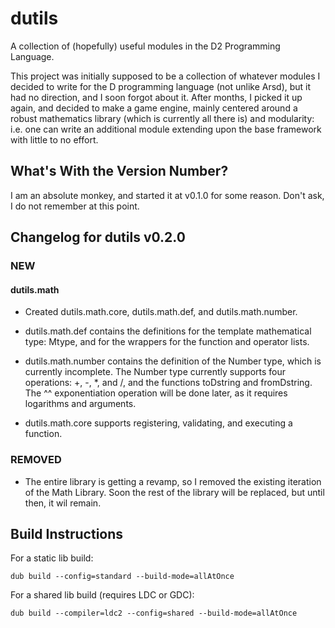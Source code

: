 # dutils

A collection of (hopefully) useful modules in the D2 Programming Language.

This project was initially supposed to be a collection of whatever modules I decided to write for the 
D programming language (not unlike Arsd), but it had no direction, and I soon forgot about it.
After months, I picked it up again, and decided to make a game engine, mainly centered around
a robust mathematics library (which is currently all there is) and modularity: i.e. one can
write an additional module extending upon the base framework with little to no effort.

## What's With the Version Number?

I am an absolute monkey, and started it at v0.1.0 for some reason.  Don't ask, I do not remember at this point.

## Changelog for dutils v0.2.0

### NEW

#### dutils.math

-  Created dutils.math.core, dutils.math.def, and dutils.math.number.

-  dutils.math.def contains the definitions for the template mathematical type:  Mtype, and for the wrappers for the function and operator lists.

-  dutils.math.number contains the definition of the Number type, which is currently incomplete.
   The Number type currently supports four operations: +, -, *, and /, and the functions toDstring and fromDstring.
   The ^^ exponentiation operation will be done later, as it requires logarithms and arguments. 

-  dutils.math.core supports registering, validating, and executing a function.

### REMOVED

- The entire library is getting a revamp, so I removed the existing iteration of the Math Library.
  Soon the rest of the library will be replaced, but until then, it wil remain.

## Build Instructions

For a static lib build:

    dub build --config=standard --build-mode=allAtOnce

For a shared lib build (requires LDC or GDC):

    dub build --compiler=ldc2 --config=shared --build-mode=allAtOnce